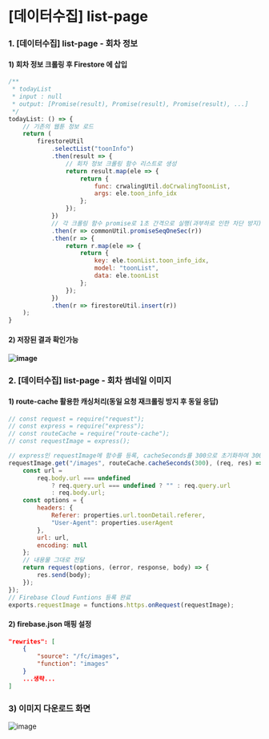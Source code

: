 # [데이터수집] list-page

### 1. [데이터수집] list-page - 회차 정보

#### 1) 회차 정보 크롤링 후 Firestore 에 삽입

```js
/**
 * todayList
 * input : null
 * output: [Promise(result), Promise(result), Promise(result), ...]
 */
todayList: () => {
	// 기존의 웹툰 정보 로드
	return (
		firestoreUtil
			.selectList("toonInfo")
			.then(result => {
				// 회차 정보 크롤링 함수 리스트로 생성
				return result.map(ele => {
					return {
						func: crwalingUtil.doCrwalingToonList,
						args: ele.toon_info_idx
					};
				});
			})
			// 각 크롤링 함수 promise로 1초 간격으로 실행(과부하로 인한 차단 방지)
			.then(r => commonUtil.promiseSeqOneSec(r))
			.then(r => {
				return r.map(ele => {
					return {
						key: ele.toonList.toon_info_idx,
						model: "toonList",
						data: ele.toonList
					};
				});
			})
			.then(r => firestoreUtil.insert(r))
	);
}
```

#### 2) 저장된 결과 확인가능

#### ![image](https://user-images.githubusercontent.com/33514304/40612944-7ad0bd8e-62b7-11e8-917f-8788e3348947.png)




### 2. [데이터수집] list-page - 회차 썸네일 이미지

#### 1) route-cache 활용한 캐싱처리(동일 요청 재크롤링 방지 후 동일 응답)

```js
// const request = require("request");
// const express = require("express");
// const routeCache = require("route-cache");
// const requestImage = express();

// express인 requestImage에 함수를 등록, cacheSeconds를 300으로 초기화하여 300초의 TTL 설정
requestImage.get("/images", routeCache.cacheSeconds(300), (req, res) => {
	const url =
		req.body.url === undefined
			? req.query.url === undefined ? "" : req.query.url
			: req.body.url;
	const options = {
		headers: {
			Referer: properties.url.toonDetail.referer,
			"User-Agent": properties.userAgent
		},
		url: url,
		encoding: null
	};
    // 내용물 그대로 전달
	return request(options, (error, response, body) => {
		res.send(body);
	});
});
// Firebase Cloud Funtions 등록 완료
exports.requestImage = functions.https.onRequest(requestImage);
```

#### 2) firebase.json 매핑 설정

```json
"rewrites": [
    {
        "source": "/fc/images",
        "function": "images"
    }
    ...생략...
]
```

### 3) 이미지 다운로드 화면 

![image](https://user-images.githubusercontent.com/33514304/40612947-81c9fd3a-62b7-11e8-92bf-c5281dc29d6a.png)
